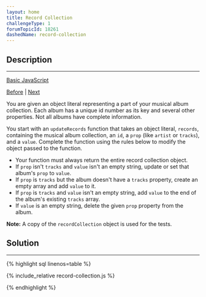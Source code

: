 ```yaml
---
layout: home
title: Record Collection
challengeType: 1
forumTopicId: 18261
dashedName: record-collection
---
```


<div class="row">
<div class="columnStmt" markdown="1">

## Description
------

[Basic JavaScript](./README.md) 

[Before](./accessing-nested-arrays.md)  | [Next](./iterate-with-javascript-while-loops.md) 

You are given an object literal representing a part of your musical album collection. Each album has a unique id number as its key and several other properties. Not all albums have complete information.

You start with an `updateRecords` function that takes an object literal, `records`, containing the musical album collection, an `id`, a `prop` (like `artist` or `tracks`), and a `value`. Complete the function using the rules below to modify the object passed to the function.

-   Your function must always return the entire record collection object.
-   If `prop` isn't `tracks` and `value` isn't an empty string, update or set that album's `prop` to `value`.
-   If `prop` is `tracks` but the album doesn't have a `tracks` property, create an empty array and add `value` to it.
-   If `prop` is `tracks` and `value` isn't an empty string, add `value` to the end of the album's existing `tracks` array.
-   If `value` is an empty string, delete the given `prop` property from the album.

**Note:** A copy of the `recordCollection` object is used for the tests.

</div>
<div class="columnSol" markdown="1">

## Solution
------

{% highlight sql linenos=table %}

{% include_relative record-collection.js %}

{% endhighlight %}

</div>
</div>


